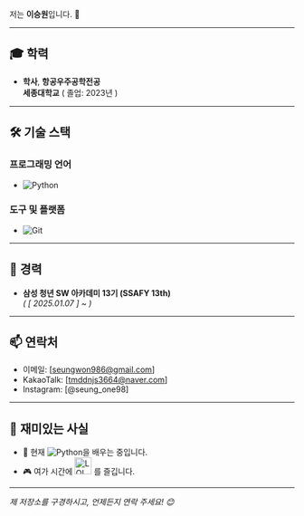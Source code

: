 저는 **이승원**입니다.  🚀  

---

## 🎓 학력  
- **학사**, **항공우주공학전공**  
  **세종대학교** ( 졸업: 2023년 )  


---

## 🛠️ 기술 스택  
### 프로그래밍 언어  
- ![Python](https://img.shields.io/badge/Python-3776AB?style=for-the-badge&logo=python&logoColor=white)  


### 도구 및 플랫폼  
- ![Git](https://img.shields.io/badge/Git-F05032?style=for-the-badge&logo=git&logoColor=white)  

---

## 💼 경력  
-  **삼성 청년 SW 아카데미 13기 (SSAFY 13th)**  
  *( [ 2025.01.07 ] ~ )*  
  

---


## 📫 연락처  
- 이메일: [seungwon986@gmail.com]  
- KakaoTalk: [tmddnjs3664@naver.com]
- Instagram: [@seung_one98]
   

---

## 🎉 재미있는 사실  
- 🌱 현재 ![Python](https://img.shields.io/badge/Python-3776AB?style=for-the-badge&logo=python&logoColor=white)을 배우는 중입니다. 
- 🎮 여가 시간에 <img src="https://vignette.wikia.nocookie.net/leagueoflegends/images/7/76/LoL_Icon.png/revision/latest?cb=20170427054945" alt="LOL" width="30" height="30"> 를 즐깁니다.


---

*제 저장소를 구경하시고, 언제든지 연락 주세요! 😊*